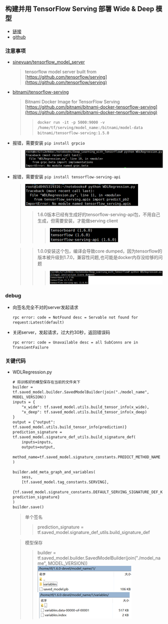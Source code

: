 ## 构建并用 TensorFlow Serving 部署 Wide & Deep 模型
* [链接](https://www.jianshu.com/p/2fffd0e332bc)
* [github](https://github.com/edvardHua/Articles)

### 注意事项
* [sineyuan/tensorflow_model_server](https://hub.docker.com/r/sineyuan/tensorflow_model_server/)
  >tensorflow model server built from [https://github.com/tensorflow/serving](https://github.com/tensorflow/serving)
* [bitnami/tensorflow-serving](https://hub.docker.com/r/bitnami/tensorflow-serving/)
  >Bitnami Docker Image for TensorFlow Serving
  [https://github.com/bitnami/bitnami-docker-tensorflow-serving](https://github.com/bitnami/bitnami-docker-tensorflow-serving)
  >>`docker run -it -p 5000:9000 -v /home/tf/serving/model_name:/bitnami/model-data bitnami/tensorflow-serving:1.5.0
`
* 报错，需要安装 `pip install grpcio`
  >![grpcio error](_images/grpcio-error.png)
* 报错，需要安装 `pip install tensorflow-serving-api
`
  >![tensorflow-serving-api-error](_images/tensorflow-serving-api-error.png)
  >>1.6.0版本已经有生成好的tensorflow-serving-api包，不用自己生成，但需要安装，才能做serving client
  >>>![python packages](_images/python-packages.png)  

  >>1.0.0安装这个包，编译会导致core dumped，因为tensorflow的版本被升级到1.7.0，兼容性问题,也可能是docker内存没给够的问题
  >>>![core dump](_images/core-dump.png)

### debug
* 向签名完全不对的server发起请求
  ```
  rpc error: code = NotFound desc = Servable not found for request:Latest(default)
  ```
* 关闭server，发起请求，过大约30秒，返回错误码
  ```
  rpc error: code = Unavailable desc = all SubConns are in TransientFailure
  ```
### 关键代码
* WDLRegression.py
  ```
  # 将训练好的模型保存在当前的文件夹下
  builder = tf.saved_model.builder.SavedModelBuilder(join("./model_name", MODEL_VERSION))
  inputs = {
      "x_wide": tf.saved_model.utils.build_tensor_info(x_wide),
      "x_deep": tf.saved_model.utils.build_tensor_info(x_deep)
  }
  output = {"output": tf.saved_model.utils.build_tensor_info(prediction)}
  prediction_signature = tf.saved_model.signature_def_utils.build_signature_def(
      inputs=inputs,
      outputs=output,
      method_name=tf.saved_model.signature_constants.PREDICT_METHOD_NAME
  )

  builder.add_meta_graph_and_variables(
      sess,
      [tf.saved_model.tag_constants.SERVING],
      {tf.saved_model.signature_constants.DEFAULT_SERVING_SIGNATURE_DEF_KEY: prediction_signature}
  )
  builder.save()
  ```
  >单个签名
  >>prediction_signature = tf.saved_model.signature_def_utils.build_signature_def

  >模型保存
  >>builder = tf.saved_model.builder.SavedModelBuilder(join("./model_name", MODEL_VERSION))  
  >>![model](_images/model-2.png)